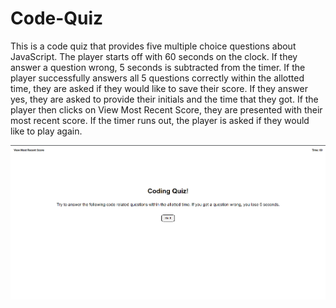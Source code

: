 # Code-Quiz

This is a code quiz that provides five multiple choice questions about JavaScript. The player starts off with 60 seconds on the clock. If they answer a question wrong, 5 seconds is subtracted from the timer. If the player successfully answers all 5 questions correctly within the allotted time, they are asked if they would like to save their score. If they answer yes, they are asked to provide their initials and the time that they got. If the player then clicks on View Most Recent Score, they are presented with their most recent score. If the timer runs out, the player is asked if they would like to play again.

![Alt text](<./assets/Screenshot%20(34).png>)

